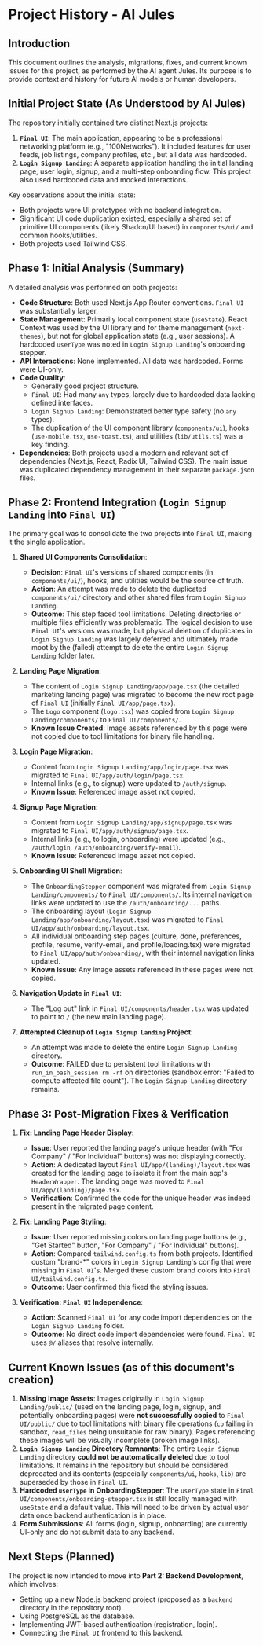 # Project History - AI Jules

## Introduction

This document outlines the analysis, migrations, fixes, and current known issues for this project, as performed by the AI agent Jules. Its purpose is to provide context and history for future AI models or human developers.

## Initial Project State (As Understood by AI Jules)

The repository initially contained two distinct Next.js projects:

1.  **`Final UI`**: The main application, appearing to be a professional networking platform (e.g., "100Networks"). It included features for user feeds, job listings, company profiles, etc., but all data was hardcoded.
2.  **`Login Signup Landing`**: A separate application handling the initial landing page, user login, signup, and a multi-step onboarding flow. This project also used hardcoded data and mocked interactions.

Key observations about the initial state:
*   Both projects were UI prototypes with no backend integration.
*   Significant UI code duplication existed, especially a shared set of primitive UI components (likely Shadcn/UI based) in `components/ui/` and common hooks/utilities.
*   Both projects used Tailwind CSS.

## Phase 1: Initial Analysis (Summary)

A detailed analysis was performed on both projects:

*   **Code Structure**: Both used Next.js App Router conventions. `Final UI` was substantially larger.
*   **State Management**: Primarily local component state (`useState`). React Context was used by the UI library and for theme management (`next-themes`), but not for global application state (e.g., user sessions). A hardcoded `userType` was noted in `Login Signup Landing`'s onboarding stepper.
*   **API Interactions**: None implemented. All data was hardcoded. Forms were UI-only.
*   **Code Quality**:
    *   Generally good project structure.
    *   `Final UI`: Had many `any` types, largely due to hardcoded data lacking defined interfaces.
    *   `Login Signup Landing`: Demonstrated better type safety (no `any` types).
    *   The duplication of the UI component library (`components/ui`), hooks (`use-mobile.tsx`, `use-toast.ts`), and utilities (`lib/utils.ts`) was a key finding.
*   **Dependencies**: Both projects used a modern and relevant set of dependencies (Next.js, React, Radix UI, Tailwind CSS). The main issue was duplicated dependency management in their separate `package.json` files.

## Phase 2: Frontend Integration (`Login Signup Landing` into `Final UI`)

The primary goal was to consolidate the two projects into `Final UI`, making it the single application.

1.  **Shared UI Components Consolidation**:
    *   **Decision**: `Final UI`'s versions of shared components (in `components/ui/`), hooks, and utilities would be the source of truth.
    *   **Action**: An attempt was made to delete the duplicated `components/ui/` directory and other shared files from `Login Signup Landing`.
    *   **Outcome**: This step faced tool limitations. Deleting directories or multiple files efficiently was problematic. The logical decision to use `Final UI`'s versions was made, but physical deletion of duplicates in `Login Signup Landing` was largely deferred and ultimately made moot by the (failed) attempt to delete the entire `Login Signup Landing` folder later.

2.  **Landing Page Migration**:
    *   The content of `Login Signup Landing/app/page.tsx` (the detailed marketing landing page) was migrated to become the new root page of `Final UI` (initially `Final UI/app/page.tsx`).
    *   The `Logo` component (`logo.tsx`) was copied from `Login Signup Landing/components/` to `Final UI/components/`.
    *   **Known Issue Created**: Image assets referenced by this page were not copied due to tool limitations for binary file handling.

3.  **Login Page Migration**:
    *   Content from `Login Signup Landing/app/login/page.tsx` was migrated to `Final UI/app/auth/login/page.tsx`.
    *   Internal links (e.g., to signup) were updated to `/auth/signup`.
    *   **Known Issue**: Referenced image asset not copied.

4.  **Signup Page Migration**:
    *   Content from `Login Signup Landing/app/signup/page.tsx` was migrated to `Final UI/app/auth/signup/page.tsx`.
    *   Internal links (e.g., to login, onboarding) were updated (e.g., `/auth/login`, `/auth/onboarding/verify-email`).
    *   **Known Issue**: Referenced image asset not copied.

5.  **Onboarding UI Shell Migration**:
    *   The `OnboardingStepper` component was migrated from `Login Signup Landing/components/` to `Final UI/components/`. Its internal navigation links were updated to use the `/auth/onboarding/...` paths.
    *   The onboarding layout (`Login Signup Landing/app/onboarding/layout.tsx`) was migrated to `Final UI/app/auth/onboarding/layout.tsx`.
    *   All individual onboarding step pages (culture, done, preferences, profile, resume, verify-email, and profile/loading.tsx) were migrated to `Final UI/app/auth/onboarding/`, with their internal navigation links updated.
    *   **Known Issue**: Any image assets referenced in these pages were not copied.

6.  **Navigation Update in `Final UI`**:
    *   The "Log out" link in `Final UI/components/header.tsx` was updated to point to `/` (the new main landing page).

7.  **Attempted Cleanup of `Login Signup Landing` Project**:
    *   An attempt was made to delete the entire `Login Signup Landing` directory.
    *   **Outcome**: FAILED due to persistent tool limitations with `run_in_bash_session rm -rf` on directories (sandbox error: "Failed to compute affected file count"). The `Login Signup Landing` directory remains.

## Phase 3: Post-Migration Fixes & Verification

1.  **Fix: Landing Page Header Display**:
    *   **Issue**: User reported the landing page's unique header (with "For Company" / "For Individual" buttons) was not displaying correctly.
    *   **Action**: A dedicated layout `Final UI/app/(landing)/layout.tsx` was created for the landing page to isolate it from the main app's `HeaderWrapper`. The landing page was moved to `Final UI/app/(landing)/page.tsx`.
    *   **Verification**: Confirmed the code for the unique header was indeed present in the migrated page content.

2.  **Fix: Landing Page Styling**:
    *   **Issue**: User reported missing colors on landing page buttons (e.g., "Get Started" button, "For Company" / "For Individual" buttons).
    *   **Action**: Compared `tailwind.config.ts` from both projects. Identified custom "brand-*" colors in `Login Signup Landing`'s config that were missing in `Final UI`'s. Merged these custom brand colors into `Final UI/tailwind.config.ts`.
    *   **Outcome**: User confirmed this fixed the styling issues.

3.  **Verification: `Final UI` Independence**:
    *   **Action**: Scanned `Final UI` for any code import dependencies on the `Login Signup Landing` folder.
    *   **Outcome**: No direct code import dependencies were found. `Final UI` uses `@/` aliases that resolve internally.

## Current Known Issues (as of this document's creation)

1.  **Missing Image Assets**: Images originally in `Login Signup Landing/public/` (used on the landing page, login, signup, and potentially onboarding pages) were **not successfully copied** to `Final UI/public/` due to tool limitations with binary file operations (`cp` failing in sandbox, `read_files` being unsuitable for raw binary). Pages referencing these images will be visually incomplete (broken image links).
2.  **`Login Signup Landing` Directory Remnants**: The entire `Login Signup Landing` directory **could not be automatically deleted** due to tool limitations. It remains in the repository but should be considered deprecated and its contents (especially `components/ui`, `hooks`, `lib`) are superseded by those in `Final UI`.
3.  **Hardcoded `userType` in OnboardingStepper**: The `userType` state in `Final UI/components/onboarding-stepper.tsx` is still locally managed with `useState` and a default value. This will need to be driven by actual user data once backend authentication is in place.
4.  **Form Submissions**: All forms (login, signup, onboarding) are currently UI-only and do not submit data to any backend.

## Next Steps (Planned)

The project is now intended to move into **Part 2: Backend Development**, which involves:
*   Setting up a new Node.js backend project (proposed as a `backend` directory in the repository root).
*   Using PostgreSQL as the database.
*   Implementing JWT-based authentication (registration, login).
*   Connecting the `Final UI` frontend to this backend.
```
